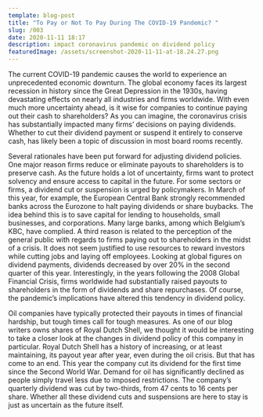 ```yaml
---
template: blog-post
title: "To Pay or Not To Pay During The COVID-19 Pandemic? "
slug: /003
date: 2020-11-11 18:17
description: impact coronavirus pandemic on dividend policy
featuredImage: /assets/screenshot-2020-11-11-at-18.24.27.png
---
```

The current COVID-19 pandemic causes the world to experience an unprecedented economic downturn. The global economy faces its largest recession in history since the Great Depression in the 1930s, having devastating effects on nearly all industries and firms worldwide. With even much more uncertainty ahead, is it wise for companies to continue paying out their cash to shareholders? As you can imagine, the coronavirus crisis has substantially impacted many firms’ decisions on paying dividends. Whether to cut their dividend payment or suspend it entirely to conserve cash, has likely been a topic of discussion in most board rooms recently.



Several rationales have been put forward for adjusting dividend policies. One major reason firms reduce or eliminate payouts to shareholders is to preserve cash. As the future holds a lot of uncertainty, firms want to protect solvency and ensure access to capital in the future. For some sectors or firms, a dividend cut or suspension is urged by policymakers. In March of this year, for example, the European Central Bank strongly recommended banks across the Eurozone to halt paying dividends or share buybacks. The idea behind this is to save capital for lending to households, small businesses, and corporations. Many large banks, among which Belgium’s KBC, have complied. A third reason is related to the perception of the general public with regards to firms paying out to shareholders in the midst of a crisis. It does not seem justified to use resources to reward investors while cutting jobs and laying off employees. Looking at global figures on dividend payments, dividends decreased by over 20% in the second quarter of this year. Interestingly, in the years following the 2008 Global Financial Crisis, firms worldwide had substantially raised payouts to shareholders in the form of dividends and share repurchases. Of course, the pandemic’s implications have altered this tendency in dividend policy.



Oil companies have typically protected their payouts in times of financial hardship, but tough times call for tough measures. As one of our blog writers owns shares of Royal Dutch Shell, we thought it would be interesting to take a closer look at the changes in dividend policy of this company in particular. Royal Dutch Shell has a history of increasing, or at least maintaining, its payout year after year, even during the oil crisis. But that has come to an end. This year the company cut its dividend for the first time since the Second World War. Demand for oil has significantly declined as people simply travel less due to imposed restrictions. The company’s quarterly dividend was cut by two-thirds, from 47 cents to 16 cents per share. Whether all these dividend cuts and suspensions are here to stay is just as uncertain as the future itself.